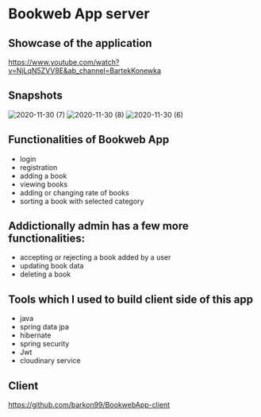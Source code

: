 # Bookweb App server

## Showcase of the application
https://www.youtube.com/watch?v=NjLqN5ZVV8E&ab_channel=BartekKonewka

## Snapshots
![2020-11-30 (7)](https://user-images.githubusercontent.com/50615675/100616076-d7578180-3318-11eb-937b-42e16e6957c4.png)
![2020-11-30 (8)](https://user-images.githubusercontent.com/50615675/100616084-d9b9db80-3318-11eb-9ca7-f25cccc09cab.png)
![2020-11-30 (6)](https://user-images.githubusercontent.com/50615675/100616090-db839f00-3318-11eb-8f39-774866f938d4.png)

## Functionalities of Bookweb App
 - login  
 - registration 
 - adding a book 
 - viewing books 
 - adding or changing rate of books 
 - sorting a book with selected category
 
 ## Addictionally admin has a few more functionalities: 
 - accepting or rejecting a book added by a user  
 - updating book data 
 - deleting a book
 
 ## Tools which I used to build client side of this app 
 - java
 - spring data jpa
 - hibernate
 - spring security
 - Jwt
 - cloudinary service
 
 
 ## Client
 https://github.com/barkon99/BookwebApp-client

